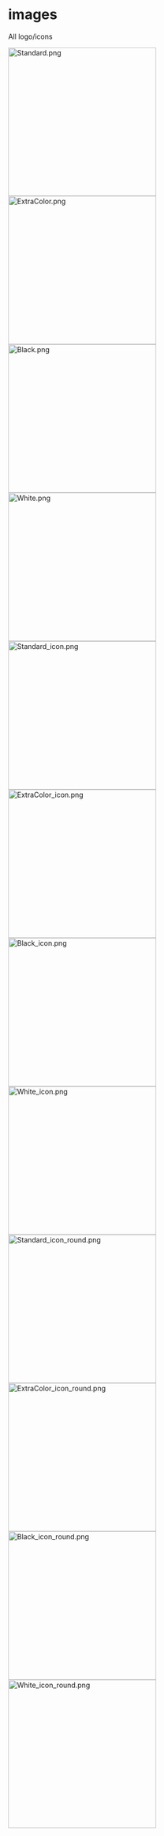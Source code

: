 # images

All logo/icons

<img alt="Standard.png" height="300" src="Standard.png"/>
<img alt="ExtraColor.png" height="300" src="ExtraColor.png"/>
<img alt="Black.png" height="300" src="Black.png"/>
<img alt="White.png" height="300" src="White.png"/>

<img alt="Standard_icon.png" height="300" src="Standard_icon.png"/>
<img alt="ExtraColor_icon.png" height="300" src="ExtraColor_icon.png"/>
<img alt="Black_icon.png" height="300" src="Black_icon.png"/>
<img alt="White_icon.png" height="300" src="White_icon.png"/>

<img alt="Standard_icon_round.png" height="300" src="Standard_icon_round.png"/>
<img alt="ExtraColor_icon_round.png" height="300" src="ExtraColor_icon_round.png"/>
<img alt="Black_icon_round.png" height="300" src="Black_icon_round.png"/>
<img alt="White_icon_round.png" height="300" src="White_icon_round.png"/>